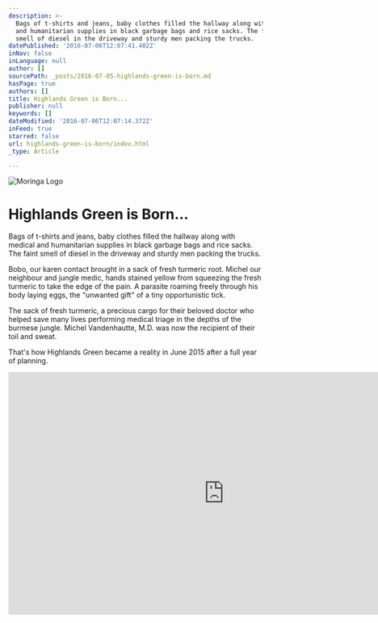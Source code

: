 ```yaml
---
description: >-
  Bags of t-shirts and jeans, baby clothes filled the hallway along with medical
  and humanitarian supplies in black garbage bags and rice sacks. The faint
  smell of diesel in the driveway and sturdy men packing the trucks.
datePublished: '2016-07-06T12:07:41.402Z'
inNav: false
inLanguage: null
author: []
sourcePath: _posts/2016-07-05-highlands-green-is-born.md
hasPage: true
authors: []
title: Highlands Green is Born...
publisher: null
keywords: []
dateModified: '2016-07-06T12:07:14.372Z'
inFeed: true
starred: false
url: highlands-green-is-born/index.html
_type: Article

---
```

![Moringa Logo](https://the-grid-user-content.s3-us-west-2.amazonaws.com/bb8cb82c-5dfb-4dc0-82c3-52a6ddc13ffe.jpg)

# Highlands Green is Born...

Bags of t-shirts and jeans, baby clothes filled the hallway along with medical and humanitarian supplies in black garbage bags and rice sacks. The faint smell of diesel in the driveway and sturdy men packing the trucks.

Bobo, our karen contact brought in a sack of fresh turmeric root. Michel our neighbour and jungle medic, hands stained yellow from squeezing the fresh turmeric to take the edge of the pain. A parasite roaming freely through his body laying eggs, the "unwanted gift" of a tiny opportunistic tick.

The sack of fresh turmeric, a precious cargo for their beloved doctor who helped save many lives performing medical triage in the depths of the burmese jungle. Michel Vandenhautte, M.D. was now the recipient of their toil and sweat.

That's how Highlands Green became a reality in June 2015 after a full year of planning.

<iframe src="https://cdn.embedly.com/widgets/media.html?src=https%3A%2F%2Fwww.youtube.com%2Fembed%2FIT4F1zC3aF8%3Ffeature%3Doembed&amp;url=http%3A%2F%2Fwww.youtube.com%2Fwatch%3Fv%3DIT4F1zC3aF8&amp;image=https%3A%2F%2Fi.ytimg.com%2Fvi%2FIT4F1zC3aF8%2Fhqdefault.jpg&amp;key=b7d04c9b404c499eba89ee7072e1c4f7&amp;type=text%2Fhtml&amp;schema=youtube" width="854" height="480" scrolling="no" frameborder="0" allowfullscreen="" style=""></iframe>